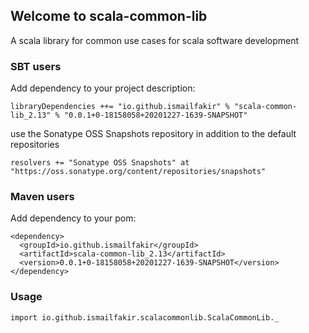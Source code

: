 ## Welcome to scala-common-lib

A scala library for common use cases for scala software development

### SBT users
Add dependency to your project description:
```
libraryDependencies ++= "io.github.ismailfakir" % "scala-common-lib_2.13" % "0.0.1+0-18158058+20201227-1639-SNAPSHOT"
```
use the Sonatype OSS Snapshots repository in addition to the default repositories
```
resolvers += "Sonatype OSS Snapshots" at "https://oss.sonatype.org/content/repositories/snapshots"
```
### Maven users
Add dependency to your pom:
```
<dependency>
  <groupId>io.github.ismailfakir</groupId>
  <artifactId>scala-common-lib_2.13</artifactId>
  <version>0.0.1+0-18158058+20201227-1639-SNAPSHOT</version>
</dependency>

```
### Usage
```
import io.github.ismailfakir.scalacommonlib.ScalaCommonLib._
```
